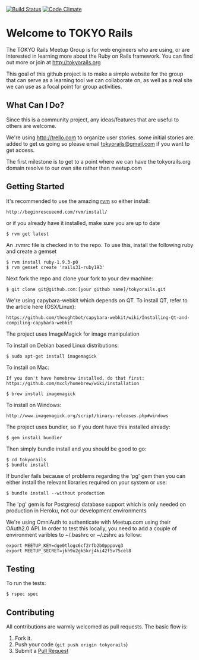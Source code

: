 [![Build
Status](https://secure.travis-ci.org/tokyorails/tokyorails.png)](http://travis-ci.org/tokyorails/tokyorails) [![Code
Climate](https://codeclimate.com/badge.png)](https://codeclimate.com/github/tokyorails/tokyorails)

Welcome to TOKYO Rails
=========================

The TOKYO Rails Meetup Group is for web engineers who are using, or are
interested in learning more about the Ruby on Rails framework. You can
find out more or join at http://tokyorails.org

This goal of this github project is to make a simple website for the group
that can serve as a learning tool we can collaborate on, as well as a real
site we can use as a focal point for group activities.

What Can I Do?
--------------

Since this is a community project, any ideas/features that are useful to
others are welcome.

We're using http://trello.com to organize user stories. some
initial stories are added to get us going so please email
tokyorails@gmail.com if you want to get access.

The first milestone is to get to a point where we can have the
tokyorails.org domain resolve to our own site rather than meetup.com

Getting Started
---------------

It's recommended to use the amazing [rvm][1] so either install:

    http://beginrescueend.com/rvm/install/

or if you already have it installed,  make sure you are up to date

    $ rvm get latest

An .rvmrc file is checked in to the repo. To use this, install the
following ruby and create a gemset

    $ rvm install ruby-1.9.3-p0
    $ rvm gemset create 'rails31-ruby193'

Next fork the repo and clone your fork to your dev machine:

    $ git clone git@github.com:[your github name]/tokyorails.git

We're using capybara-webkit which depends on QT. To install QT, refer to
the article here (OSX/Linux):

    https://github.com/thoughtbot/capybara-webkit/wiki/Installing-Qt-and-compiling-capybara-webkit

The project uses ImageMagick for image manipulation

To install on Debian based Linux distributions:

    $ sudo apt-get install imagemagick

To install on Mac:

    If you don't have homebrew installed, do that first:
    https://github.com/mxcl/homebrew/wiki/installation

    $ brew install imagemagick

To install on Windows:

    http://www.imagemagick.org/script/binary-releases.php#windows


The project uses bundler, so if you dont have this installed already:

    $ gem install bundler

Then simply bundle install and you should be good to go:

    $ cd tokyorails
    $ bundle install

If bundler fails because of problems regarding the 'pg' gem then you can
either install the relevant libraries required on your system or use:

    $ bundle install --without production

The 'pg' gem is for Postgresql database support which is only needed on
production in Heroku, not our development environments

We're using OmniAuth to authenticate with Meetup.com using their
OAuth2.0 API. In order to test this locally, you need to add a couple of
environment varibles to ~/.bashrc or ~/.zshrc as follow:

    export MEETUP_KEY=dge0tlogc6cf2rfb2b0pppovg3
    export MEETUP_SECRET=jkh9u2gk5krj4ki42f5v75cel8

Testing
-------

To run the tests:

    $ rspec spec

Contributing
------------

All contributions are warmly welcomed as pull requests. The basic flow is:

1. Fork it.
2. Push your code (`git push origin tokyorails`)
3. Submit a [Pull Request][2]

[1]: http://beginrescueend.com/
[2]: https://github.com/tokyorails/tokyorails/pull/new/master
